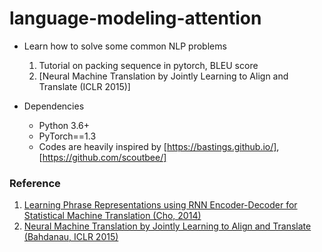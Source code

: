 # language-modeling-attention

- Learn how to solve some common NLP problems
  1. Tutorial on packing sequence in pytorch, BLEU score
  2. [Neural Machine Translation by Jointly Learning to Align and Translate (ICLR 2015)]  
  
- Dependencies
  - Python 3.6+
  - PyTorch==1.3
  - Codes are heavily inspired by [https://bastings.github.io/], [https://github.com/scoutbee/]

### Reference
1. [Learning Phrase Representations using RNN Encoder-Decoder for Statistical Machine Translation (Cho, 2014)]
2. [Neural Machine Translation by Jointly Learning to Align and Translate (Bahdanau, ICLR 2015)]


[https://bastings.github.io/]: https://bastings.github.io/annotated_encoder_decoder/
[Neural Machine Translation by Jointly Learning to Align and Translate (Bahdanau, ICLR 2015)]: https://arxiv.org/abs/1409.0473
[https://github.com/scoutbee/]: https://github.com/scoutbee/pytorch-nlp-notebooks
[Learning Phrase Representations using RNN Encoder-Decoder for Statistical Machine Translation (Cho, 2014)]: https://arxiv.org/pdf/1406.1078
